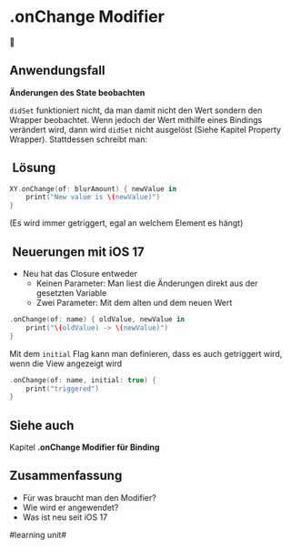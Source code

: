 # .onChange Modifier
📸

## Anwendungsfall
**Änderungen des State beobachten**

`didSet` funktioniert nicht, da man damit nicht den Wert sondern den Wrapper beobachtet. Wenn jedoch der Wert mithilfe eines Bindings verändert wird, dann wird `didSet` nicht ausgelöst (Siehe Kapitel Property Wrapper). Stattdessen schreibt man:

##  Lösung

```swift
XY.onChange(of: blurAmount) { newValue in
	print("New value is \(newValue)")
}
```

(Es wird immer getriggert, egal an welchem Element es hängt)

##  Neuerungen mit iOS 17

- Neu hat das Closure entweder
	- Keinen Parameter: Man liest die Änderungen direkt aus der gesetzten Variable
	- Zwei Parameter: Mit dem alten und dem neuen Wert

```swift
.onChange(of: name) { oldValue, newValue in
	print("\(oldValue) -> \(newValue)")
}
```

Mit dem `initial` Flag kann man definieren, dass es auch getriggert wird, wenn die View angezeigt wird

```swift
.onChange(of: name, initial: true) {
	print("triggered")
}
```

## Siehe auch
Kapitel **.onChange Modifier für Binding**

## Zusammenfassung
- Für was braucht man den Modifier?
- Wie wird er angewendet?
- Was ist neu seit iOS 17

#learning unit#